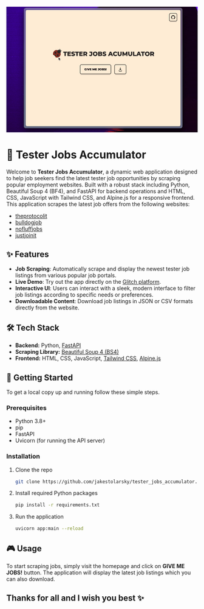 ![app usage](documentation/app_usage.gif)

# 🐞 Tester Jobs Accumulator

Welcome to **Tester Jobs Accumulator**, a dynamic web application designed to help job seekers find the latest tester job opportunities by scraping popular employment websites. Built with a robust stack including Python, Beautiful Soup 4 (BF4), and FastAPI for backend operations and HTML, CSS, JavaScript with Tailwind CSS, and Alpine.js for a responsive frontend.
This application scrapes the latest job offers from the following websites:
 - [theprotocolit](https://theprotocol.it/)
 - [bulldogjob](https://bulldogjob.pl/)
 - [nofluffjobs](https://nofluffjobs.com/)
 - [justjoinit](https://justjoin.it/)

## ✨ Features

- **Job Scraping**: Automatically scrape and display the newest tester job listings from various popular job portals.
- **Live Demo**: Try out the app directly on the [Glitch platform](https://fate-stream-quiver.glitch.me/).
- **Interactive UI**: Users can interact with a sleek, modern interface to filter job listings according to specific needs or preferences.
- **Downloadable Content**: Download job listings in JSON or CSV formats directly from the website.

## 🛠 Tech Stack

- **Backend:** Python, [FastAPI](https://fastapi.tiangolo.com/)
- **Scraping Library:** [Beautiful Soup 4 (BS4)](https://www.crummy.com/software/BeautifulSoup/bs4/doc/)
- **Frontend:** HTML, CSS, JavaScript, [Tailwind CSS](https://tailwindcss.com/), [Alpine.js](https://alpinejs.dev/)

## 🚀 Getting Started

To get a local copy up and running follow these simple steps.

### Prerequisites

- Python 3.8+
- pip
- FastAPI
- Uvicorn (for running the API server)

### Installation

1. Clone the repo
   ```sh
   git clone https://github.com/jakestolarsky/tester_jobs_accumulator.git
   ```
2. Install required Python packages
   ```sh
   pip install -r requirements.txt
   ```
3. Run the application
   ```sh
   uvicorn app:main --reload
   ```

## 🎮 Usage

To start scraping jobs, simply visit the homepage and click on **GIVE ME JOBS!** button. The application will display the latest job listings which you can also download.

##  Thanks for all and I wish you best ✨